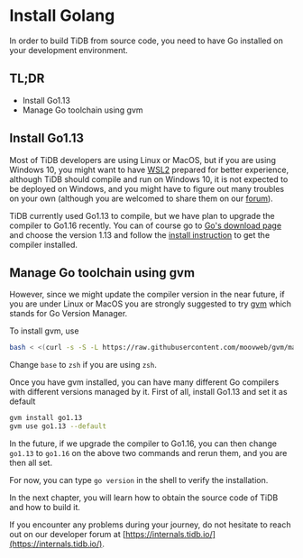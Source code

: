 # Install Golang

In order to build TiDB from source code, you need to have Go installed on your development environment.

## TL;DR

* Install Go1.13
* Manage Go toolchain using gvm

## Install Go1.13

Most of TiDB developers are using Linux or MacOS, but if you are using Windows 10, you might want to have [WSL2](https://docs.microsoft.com/en-us/windows/wsl/install-win10) prepared for better experience, although TiDB should compile and run on Windows 10, it is not expected to be deployed on Windows, and you might have to figure out many troubles on your own (although you are welcomed to share them on our [forum](https://internals.tidb.io/)).

TiDB currently used Go1.13 to compile, but we have plan to upgrade the compiler to Go1.16 recently. You can of course go to [Go's download page](https://golang.org/dl/) and choose the version 1.13 and follow the [install instruction](https://golang.org/doc/install) to get the compiler installed.

## Manage Go toolchain using gvm

However, since we might update the compiler version in the near future, if you are under Linux or MacOS you are strongly suggested to try [gvm](https://github.com/moovweb/gvm) which stands for Go Version Manager.

To install gvm, use

```bash
bash < <(curl -s -S -L https://raw.githubusercontent.com/moovweb/gvm/master/binscripts/gvm-installer)
```

Change `base` to `zsh` if you are using `zsh`.

Once you have gvm installed, you can have many different Go compilers with different versions managed by it. First of all, install Go1.13 and set it as default

```bash
gvm install go1.13
gvm use go1.13 --default
```

In the future, if we upgrade the compiler to Go1.16, you can then change `go1.13` to `go1.16` on the above two commands and rerun them, and you are then all set.

For now, you can type `go version` in the shell to verify the installation.

In the next chapter, you will learn how to obtain the source code of TiDB and how to build it.

If you encounter any problems during your journey, do not hesitate to reach out on our developer forum at [https://internals.tidb.io/](https://internals.tidb.io/).

